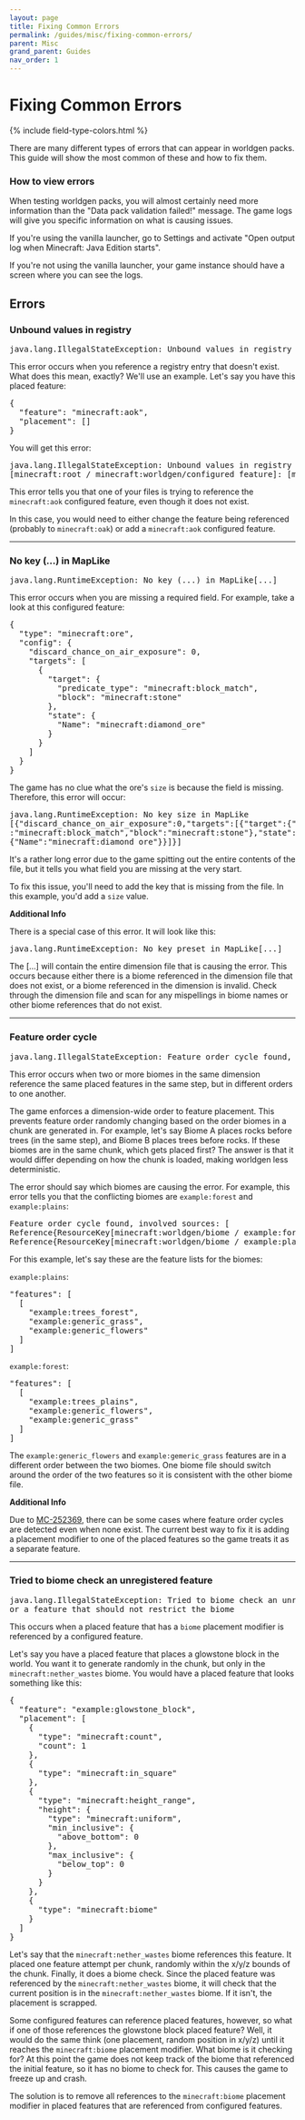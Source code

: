 ```yaml
---
layout: page
title: Fixing Common Errors
permalink: /guides/misc/fixing-common-errors/
parent: Misc
grand_parent: Guides
nav_order: 1
---
```


# Fixing Common Errors

<head>
    {% include field-type-colors.html %}
</head>

There are many different types of errors that can appear in worldgen packs. This guide will show the most common of these and how to fix them.

### How to view errors

When testing worldgen packs, you will almost certainly need more information than the "Data pack validation failed!" message. The game logs will give you specific information on what is causing issues. 

If you're using the vanilla launcher, go to Settings and activate "Open output log when Minecraft: Java Edition starts". 

If you're not using the vanilla launcher, your game instance should have a screen where you can see the logs.

## Errors

### Unbound values in registry

<pre>
java.lang.IllegalStateException: Unbound values in registry (...)
</pre>

This error occurs when you reference a registry entry that doesn't exist. What does this mean, exactly? We'll use an example. Let's say you have this placed feature:

<pre>
{
  "feature": "minecraft:aok",
  "placement": []
}
</pre>

You will get this error:

<pre>
java.lang.IllegalStateException: Unbound values in registry ResourceKey
[minecraft:root / minecraft:worldgen/configured_feature]: [minecraft:aok]
</pre>

This error tells you that one of your files is trying to reference the `minecraft:aok` configured feature, even though it does not exist. 

In this case, you would need to either change the feature being referenced (probably to `minecraft:oak`) or add a `minecraft:aok` configured feature.

-----

### No key (...) in MapLike

<pre>
java.lang.RuntimeException: No key (...) in MapLike[...]
</pre>

This error occurs when you are missing a required field. For example, take a look at this configured feature:

<pre>
{
  "type": "minecraft:ore",
  "config": {
    "discard_chance_on_air_exposure": 0,
    "targets": [
      {
        "target": {
          "predicate_type": "minecraft:block_match",
          "block": "minecraft:stone"
        },
        "state": {
          "Name": "minecraft:diamond_ore"
        }
      }
    ]
  }
}
</pre>

The game has no clue what the ore's `size` is because the field is missing. Therefore, this error will occur:

<pre>
java.lang.RuntimeException: No key size in MapLike
[{"discard_chance_on_air_exposure":0,"targets":[{"target":{"predicate_type"
:"minecraft:block_match","block":"minecraft:stone"},"state":
{"Name":"minecraft:diamond_ore"}}]}]
</pre>

It's a rather long error due to the game spitting out the entire contents of the file, but it tells you what field you are missing at the very start.

To fix this issue, you'll need to add the key that is missing from the file. In this example, you'd add a `size` value.

**Additional Info**

There is a special case of this error. It will look like this:

<pre>
java.lang.RuntimeException: No key preset in MapLike[...]
</pre>

The [...] will contain the entire dimension file that is causing the error. This occurs because either there is a biome referenced in the dimension file that does not exist, or a biome referenced in the dimension is invalid. Check through the dimension file and scan for any mispellings in biome names or other biome references that do not exist.

-----

### Feature order cycle

<pre>
java.lang.IllegalStateException: Feature order cycle found, involved biomes: [...]
</pre>

This error occurs when two or more biomes in the same dimension reference the same placed features in the same step, but in different orders to one another.

The game enforces a dimension-wide order to feature placement. This prevents feature order randomly changing based on the order biomes in a chunk are generated in. For example, let's say Biome A places rocks before trees (in the same step), and Biome B places trees before rocks. If these biomes are in the same chunk, which gets placed first? The answer is that it would differ depending on how the chunk is loaded, making worldgen less deterministic.

The error should say which biomes are causing the error. For example, this error tells you that the conflicting biomes are `example:forest` and `example:plains`:

<pre>
Feature order cycle found, involved sources: [
Reference{ResourceKey[minecraft:worldgen/biome / example:forest]=net.minecraft.class_1959@36694f06}, 
Reference{ResourceKey[minecraft:worldgen/biome / example:plains]=net.minecraft.class_1959@333681ba}]
</pre>

For this example, let's say these are the feature lists for the biomes:

`example:plains`:
<pre>
"features": [
  [
    "example:trees_forest",
    "example:generic_grass",
    "example:generic_flowers"
  ]
]
</pre>

`example:forest`:
<pre>
"features": [
  [
    "example:trees_plains",
    "example:generic_flowers",
    "example:generic_grass"
  ]
]
</pre>

The `example:generic_flowers` and `example:gemeric_grass` features are in a different order between the two biomes. One biome file should switch around the order of the two features so it is consistent with the other biome file.

**Additional Info**

Due to [MC-252369](https://bugs.mojang.com/browse/MC-252369), there can be some cases where feature order cycles are detected even when none exist. The current best way to fix it is adding a placement modifier to one of the placed features so the game treats it as a separate feature.

-----

### Tried to biome check an unregistered feature

<pre>
java.lang.IllegalStateException: Tried to biome check an unregistered feature, 
or a feature that should not restrict the biome
</pre>

This occurs when a placed feature that has a `biome` placement modifier is referenced by a configured feature.

Let's say you have a placed feature that places a glowstone block in the world. You want it to generate randomly in the chunk, but only in the `minecraft:nether_wastes` biome. You would have a placed feature that looks something like this:

<pre>
{
  "feature": "example:glowstone_block",
  "placement": [
    {
      "type": "minecraft:count",
      "count": 1
    },
    {
      "type": "minecraft:in_square"
    },
    {
      "type": "minecraft:height_range",
      "height": {
        "type": "minecraft:uniform",
        "min_inclusive": {
          "above_bottom": 0
        },
        "max_inclusive": {
          "below_top": 0
        }
      }
    },
    {
      "type": "minecraft:biome"
    }
  ]
}
</pre>

Let's say that the `minecraft:nether_wastes` biome references this feature. It placed one feature attempt per chunk, randomly within the x/y/z bounds of the chunk. Finally, it does a biome check. Since the placed feature was referenced by the `minecraft:nether_wastes` biome, it will check that the current position is in the `minecraft:nether_wastes` biome. If it isn't, the placement is scrapped.

Some configured features can reference placed features, however, so what if one of those references the glowstone block placed feature? Well, it would do the same think (one placement, random position in x/y/z) until it reaches the `minecraft:biome` placement modifier. What biome is it checking for? At this point the game does not keep track of the biome that referenced the initial feature, so it has no biome to check for. This causes the game to freeze up and crash.

The solution is to remove all references to the `minecraft:biome` placement modifier in placed features that are referenced from configured features.